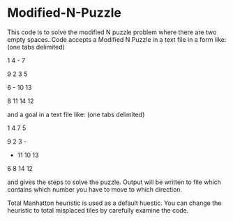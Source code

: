 # Modified-N-Puzzle

This code is to solve the modified N puzzle problem where there are two empty spaces. Code accepts a Modified N Puzzle in a text file in a form like:
(one tabs delimited)

1   4   -   7

9   2   3   5

6   -   10   13

8   11   14   12

and a goal in a text file like:
(one tabs delimited)

1   4   7   5

9   2   3   -

-   11   10    13

6   8   14    12

and gives the steps to solve the puzzle. Output will be written to file which contains which number you have to move to which direction.

Total Manhatton heuristic is used as a default huestic. You can change the heuristic to total misplaced tiles by carefully examine the code.
